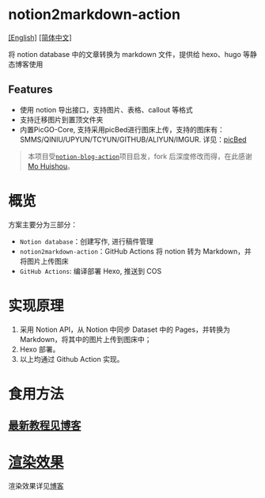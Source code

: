 # notion2markdown-action
[[English]](./readme.md) [[简体中文]](./readme_cn.md)

将 notion database 中的文章转换为 markdown 文件，提供给 hexo、hugo 等静态博客使用

## Features
- 使用 notion 导出接口，支持图片、表格、callout 等格式
- 支持迁移图片到置顶文件夹
- 内置PicGO-Core, 支持采用picBed进行图床上传，支持的图床有：SMMS/QINIU/UPYUN/TCYUN/GITHUB/ALIYUN/IMGUR. 详见：[picBed](https://picgo.github.io/PicGo-Core-Doc/zh/guide/config.html#picbed)

> 本项目受[`notion-blog-action`](https://github.com/mohuishou/notion-blog-actions)项目启发，fork 后深度修改而得，在此感谢[Mo Huishou](https://github.com/mohuishou)。

# 概览

方案主要分为三部分：

- `Notion database`：创建写作, 进行稿件管理
- `notion2markdown-action`：GitHub Actions 将 notion 转为 Markdown，并将图片上传图床
- `GitHub Actions`: 编译部署 Hexo, 推送到 COS

# 实现原理

1. 采用 Notion API，从 Notion 中同步 Dataset 中的 Pages，并转换为 Markdown，将其中的图片上传到图床中；
2. Hexo 部署。
3. 以上均通过 Github Action 实现。

# 食用方法

## [最新教程见博客](https://blog.cuger.cn/p/634642fd/)


# [渲染效果](https://blog.cuger.cn/p/634642fd/#%E6%B8%B2%E6%9F%93%E6%95%88%E6%9E%9C)
渲染效果详见[博客](https://blog.cuger.cn/p/634642fd/#%E6%B8%B2%E6%9F%93%E6%95%88%E6%9E%9C)
